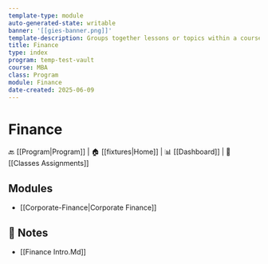 ```yaml
---
template-type: module
auto-generated-state: writable
banner: '[[gies-banner.png]]'
template-description: Groups together lessons or topics within a course.
title: Finance
type: index
program: temp-test-vault
course: MBA
class: Program
module: Finance
date-created: 2025-06-09
---
```


# Finance



🔙 [[Program|Program]] | 🏠 [[fixtures|Home]] | 📊 [[Dashboard]] | 📝 [[Classes Assignments]]



## Modules

- [[Corporate-Finance|Corporate Finance]]



## 📄 Notes

- [[Finance Intro.Md]]

